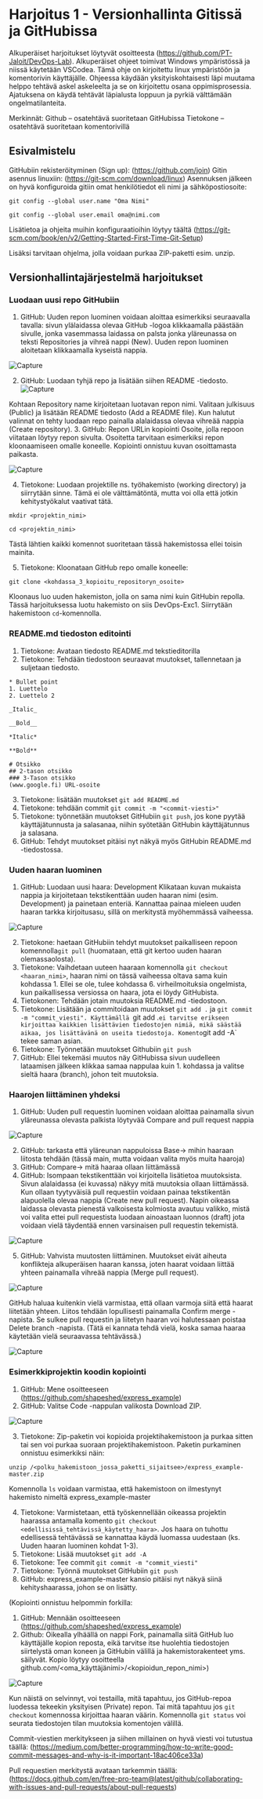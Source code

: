 # Harjoitus 1 - Versionhallinta Gitissä ja GitHubissa
Alkuperäiset harjoitukset löytyvät osoitteesta (https://github.com/PT-Jaloit/DevOps-Lab). Alkuperäiset ohjeet toimivat Windows ympäristössä ja niissä käytetään VSCodea. Tämä ohje on kirjoitettu linux ympäristöön ja komentorivin käyttäjälle. 
Ohjeessa käydään yksityiskohtaisesti läpi muutama helppo tehtävä askel askeleelta ja se on kirjoitettu osana oppimisprosessia. Ajatuksena on käydä tehtävät läpialusta loppuun ja pyrkiä välttämään ongelmatilanteita.

Merkinnät:
Github – osatehtävä suoritetaan GitHubissa
Tietokone – osatehtävä suoritetaan komentorivillä

## Esivalmistelu
GitHubiin rekisteröityminen (Sign up): (https://github.com/join)
Gitin asennus linuxiin: (https://git-scm.com/download/linux)
Asennuksen jälkeen on hyvä konfiguroida gitiin omat henkilötiedot eli nimi ja sähköpostiosoite:

` git config --global user.name "Oma Nimi" `

` git config --global user.email oma@nimi.com `

Lisätietoa ja ohjeita muihin konfiguraatioihin löytyy täältä (https://git-scm.com/book/en/v2/Getting-Started-First-Time-Git-Setup)

Lisäksi tarvitaan ohjelma, jolla voidaan purkaa ZIP-paketti esim. unzip. 

## Versionhallintajärjestelmä harjoitukset
### Luodaan uusi repo GitHubiin
1. GitHub: Uuden repon luominen voidaan aloittaa esimerkiksi seuraavalla tavalla: sivun ylälaidassa olevaa GitHub -logoa klikkaamalla päästään sivulle, jonka vasemmassa laidassa on palsta jonka yläreunassa on teksti Repositories ja vihreä nappi (New). Uuden repon luominen aloitetaan klikkaamalla kyseistä nappia.

![Capture](Screencapture/uusi_repo.png?raw=true)

2. GitHub: Luodaan tyhjä repo ja lisätään siihen README -tiedosto.
![Capture](Screencapture/create_new_page.png?raw=true)

Kohtaan Repository name kirjoitetaan luotavan repon nimi. Valitaan julkisuus (Public) ja lisätään README tiedosto (Add a README file). Kun halutut valinnat on tehty luodaan repo painalla alalaidassa olevaa vihreää nappia (Create repository).
3. GitHub: Repon URLin kopiointi
Osoite, jolla repoon viitataan löytyy repon sivulta. Osoitetta tarvitaan esimerkiksi repon kloonaamiseen omalle koneelle. Kopiointi onnistuu kuvan osoittamasta paikasta.

![Capture](Screencapture/osoitteen_kopiointi.png?raw=true)

4. Tietokone: Luodaan projektille ns. työhakemisto (working directory) ja siirrytään sinne. Tämä ei ole välttämätöntä, mutta voi olla että jotkin kehitystyökalut vaativat tätä. 

` mkdir <projektin_nimi> `

` cd <projektin_nimi> `

Tästä lähtien kaikki komennot suoritetaan tässä hakemistossa ellei toisin mainita.

5. Tietokone: Kloonataan GitHub repo omalle koneelle:

` git clone <kohdassa_3_kopioitu_repositoryn_osoite> `

Kloonaus luo uuden hakemiston, jolla on sama nimi kuin GitHubin repolla. Tässä harjoituksessa luotu hakemisto on siis DevOps-Exc1. Siirrytään hakemistoon `cd`-komennolla.

### README.md tiedoston editointi
1. Tietokone: Avataan tiedosto README.md tekstieditorilla
2. Tietokone: Tehdään tiedostoon seuraavat muutokset, tallennetaan ja suljetaan tiedosto.
```
* Bullet point
1. Luettelo
2. Luettelo 2

_Italic_

__Bold__

*Italic*

**Bold**

# Otsikko
## 2-tason otsikko
### 3-Tason otsikko
(www.google.fi) URL-osoite
```
3. Tietokone: lisätään muutokset `git add README.md`
4. Tietokone: tehdään commit `git commit -m "<commit-viesti>"`
5. Tietokone: työnnetään muutokset GitHubiin `git push`, jos kone pyytää käyttäjätunnusta ja salasanaa, niihin syötetään GitHubin käyttäjätunnus ja salasana.
6. GitHub: Tehdyt muutokset pitäisi nyt näkyä myös GitHubin README.md -tiedostossa.

### Uuden haaran luominen
1. GitHub: Luodaan uusi haara: Development
Klikataan kuvan mukaista nappia ja kirjoitetaan tekstikenttään uuden haaran nimi (esim. Development) ja painetaan enteriä. Kannattaa painaa mieleen uuden haaran tarkka kirjoitusasu, sillä on merkitystä myöhemmässä vaiheessa.

![Capture](Screencapture/uuden_haaran_luonti.png?raw=true)

2. Tietokone: haetaan GitHubiin tehdyt muutokset paikalliseen repoon komennolla`git pull` (huomataan, että git kertoo uuden haaran olemassaolosta).
3. Tietokone: Vaihdetaan uuteen haaraan komennolla `git checkout <haaran_nimi>`, haaran nimi on tässä vaiheessa oltava sama kuin kohdassa 1. Ellei se ole, tulee kohdassa 6. virheilmoituksia ongelmista, kun paikallisessa versiossa on haara, jota ei löydy GitHubista.  
4. Tietokonen: Tehdään jotain muutoksia README.md -tiedostoon.
5. Tietokone: Lisätään ja commitoidaan muutokset `git add .` ja `git commit -m "commit_viesti". Käyttämällä `git add .` ei tarvitse erikseen kirjoittaa kaikkien lisättävien tiedostojen nimiä, mikä säästää aikaa, jos lisättävänä on useita tiedostoja. Komento `git add -A` tekee saman asian. 
6. Tietokone: Työnnetään muutokset Githubiin `git push`
7. GitHub: Ellei tekemäsi muutos näy GitHubissa sivun uudelleen lataamisen jälkeen klikkaa samaa nappulaa kuin 1. kohdassa ja valitse sieltä haara (branch), johon teit muutoksia. 

### Haarojen liittäminen yhdeksi
1. GitHub: Uuden pull requestin luominen voidaan aloittaa painamalla sivun yläreunassa olevasta palkista löytyvää Compare and pull request nappia

![Capture](Screencapture/pull_request1.png?raw=true)

2. GitHub: tarkasta että yläreunan nappuloissa Base-> mihin haaraan liitosta tehdään (tässä main, mutta voidaan valita myös muita haaroja)  
3. GitHub: Compare-> mitä haaraa ollaan liittämässä
4. GitHub: Isompaan tekstikenttään voi kirjoitella lisätietoa muutoksista. Sivun alalaidassa (ei kuvassa) näkyy mitä muutoksia ollaan liittämässä. Kun ollaan tyytyväisiä pull requestiin voidaan painaa tekstikentän alapuolella olevaa nappia  (Create new pull request). Napin oikeassa laidassa olevasta pienestä valkoisesta kolmiosta avautuu valikko, mistä voi valita ettei pull requestista luodaan ainoastaan luonnos (draft) jota voidaan vielä täydentää ennen varsinaisen pull requestin tekemistä.

![Capture](Screencapture/pull_request2.png?raw=true)

5. GitHub: Vahvista muutosten liittäminen. Muutokset eivät aiheuta konflikteja alkuperäisen haaran kanssa, joten haarat voidaan liittää yhteen painamalla vihreää nappia (Merge pull request).

![Capture](Screencapture/merge_pr.png?raw=true)

GitHub haluaa kuitenkin vielä varmistaa, että ollaan varmoja siitä että haarat liitetään yhteen. Liitos tehdään lopullisesti painamalla Confirm merge -napista. Se sulkee pull requestin ja liitetyn haaran voi halutessaan poistaa Delete branch -napista. (Tätä ei kannata tehdä vielä, koska samaa haaraa käytetään vielä seuraavassa tehtävässä.)

![Capture](Screencapture/confirm_merge.png?raw=true)

### Esimerkkiprojektin koodin kopiointi
1. GitHub: Mene osoitteeseen (https://github.com/shapeshed/express_example)
2. GitHub: Valitse Code -nappulan valikosta Download ZIP.

![Capture](Screencapture/download_zip.png?raw=true)

3. Tietokone: Zip-paketin voi kopioida projektihakemistoon ja purkaa sitten tai sen voi purkaa suoraan projektihakemistoon. Paketin purkaminen onnistuu esimerkiksi näin:

`unzip /<polku_hakemistoon_jossa_paketti_sijaitsee>/express_example-master.zip`

Komennolla `ls` voidaan varmistaa, että hakemistoon on ilmestynyt hakemisto nimeltä express_example-master

4. Tietokone: Varmistetaan, että työskennellään oikeassa projektin haarassa antamalla komento `git checkout <edellisissä_tehtävissä_käytetty_haara>`. Jos haara on tuhottu edellisessä tehtävässä se kannattaa käydä luomassa uudestaan (ks. Uuden haaran luominen kohdat 1-3).
5. Tietokone: Lisää muutokset `git add -A`
6. Tietokone: Tee commit `git commit -m "commit_viesti"`
7. Tietokone: Työnnä muutokset GitHubiin `git push`
8. GitHub: express_example-master kansio pitäisi nyt näkyä siinä kehityshaarassa, johon se on lisätty. 

(Kopiointi onnistuu helpommin forkilla:
1. GitHub: Mennään osoitteeseen (https://github.com/shapeshed/express_example)
2. Github: Oikealla ylhäällä on nappi Fork, painamalla siitä GitHub luo käyttäjälle kopion reposta, eikä tarvitse itse huolehtia tiedostojen siirtelystä oman koneen ja GitHubin välillä ja hakemistorakenteet yms. säilyvät. Kopio löytyy osoitteella github.com/<oma_käyttäjänimi>/<kopioidun_repon_nimi>) 
  
![Capture](Screencapture/fork_repo.png?raw=true)

Kun näistä on selvinnyt, voi testailla, mitä tapahtuu, jos GitHub-repoa luodessa tekeekin yksityisen (Private) repon. Tai mitä tapahtuu jos `git checkout` komennossa kirjoittaa haaran väärin. Komennolla `git status` voi seurata tiedostojen tilan muutoksia komentojen välillä. 

Commit-viestien merkitykseen ja siihen millainen on hyvä viesti voi tutustua täällä: (https://medium.com/better-programming/how-to-write-good-commit-messages-and-why-is-it-important-18ac406ce33a)

Pull requestien merkitystä avataan tarkemmin täällä: (https://docs.github.com/en/free-pro-team@latest/github/collaborating-with-issues-and-pull-requests/about-pull-requests)
